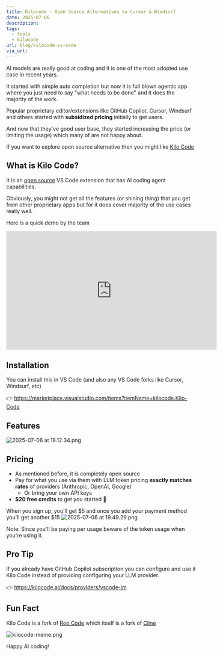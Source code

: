 ```yaml
---
title: Kilocode - Open Source Alternatives to Cursor & Windsurf
date: 2025-07-06
description: 
tags:
  - tools
  - kilocode
url: blog/kilocode-vs-code
via_url:
---
```

AI models are really good at coding and it is one of the most adopted use case in recent years.

It started with simple auto completion but now it is full blown agentic app where you just need to say "what needs to be done" and it does the majority of the work.

Popular proprietary editor/extensions like GitHub Copilot, Cursor, Windsurf and others started with **subsidized pricing** initially to get users. 

And now that they've good user base, they started increasing the price (or limiting the usage) which many of are not happy about.

If you want to explore open source alternative then you might like [Kilo Code](https://kilocode.ai/)

## What is Kilo Code?
It is an [open source](https://github.com/Kilo-Org/kilocode) VS Code extension that has AI coding agent capabilities.

Obviously, you might not get all the features (or shining thing) that you get from other proprietary apps but for it does cover majority of the use cases really well.

Here is a quick demo by the team

<iframe width="560" height="315" src="https://www.youtube-nocookie.com/embed/MfuCYNaPWTQ?si=8FCq3uZXnfPaFtO9" title="YouTube video player" frameborder="0" allow="accelerometer; autoplay; clipboard-write; encrypted-media; gyroscope; picture-in-picture; web-share" referrerpolicy="strict-origin-when-cross-origin" allowfullscreen></iframe>


## Installation
You can install this in VS Code (and also any VS Code forks like Cursor, Windsurf, etc)

👉 https://marketplace.visualstudio.com/items?itemName=kilocode.Kilo-Code

## Features

![2025-07-06 at 18.12.34.png](https://images.nesin.io/qblog/AIEngineerGuide/images/2025-07/2025-07-06-at-18.12.34.png)

## Pricing
- As mentioned before, it is completely open source
- Pay for what you use via them with LLM token pricing **exactly matches rates** of providers (Anthropic, OpenAI, Google) 
	- Or bring your own API keys
- **$20 free credits** to get you started 🤑

When you sign up, you'll get $5 and once you add your payment method you'll get another $15
![2025-07-06 at 19.49.29.png](https://images.nesin.io/qblog/AIEngineerGuide/images/2025-07/2025-07-06-at-19.49.29.png)


Note: Since you'll be paying per usage beware of the token usage when you're using it.
## Pro Tip
If you already have GitHub Copilot subscription you can configure and use it Kilo Code instead of providing configuring your LLM provider. 

👉 https://kilocode.ai/docs/providers/vscode-lm
## Fun Fact
Kilo Code is a fork of [Roo Code](https://roocode.com/) which itself is a fork of [Cline](https://cline.bot/)

![kilocode-meme.png](https://images.nesin.io/qblog/AIEngineerGuide/images/2025-07/kilocode-meme.png)

Happy AI coding!